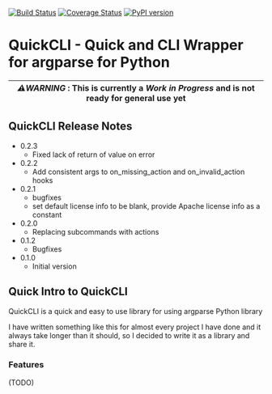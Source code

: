 [![Build Status](https://travis-ci.org/mlasevich/QuickCLI.svg?branch=master)](https://travis-ci.org/mlasevich/QuickCLI)
[![Coverage Status](https://coveralls.io/repos/github/mlasevich/QuickCLI/badge.svg?branch=master)](https://coveralls.io/github/mlasevich/QuickCLI?branch=master)
[![PyPI version](https://badge.fury.io/py/QuickCLI.svg)](https://badge.fury.io/py/QuickCLI)

# QuickCLI - Quick and CLI Wrapper for argparse for Python

| ***⚠️WARNING*** : This is currently a _Work in Progress_ and is not ready for general use yet |
| :---: |

## QuickCLI Release Notes
* 0.2.3
    * Fixed lack of return of value on error
* 0.2.2
    * Add consistent args to on_missing_action and on_invalid_action hooks
* 0.2.1
    * bugfixes
    * set default license info to be blank, provide Apache license info as a constant
* 0.2.0
    * Replacing subcommands with actions
* 0.1.2
    * Bugfixes
* 0.1.0
    * Initial version

## Quick Intro to QuickCLI

QuickCLI is a quick and easy to use library for using argparse Python library

I have written something like this for almost every project I have done and it always take longer
than it should, so I decided to write it as a library and share it.

### Features

(TODO)
